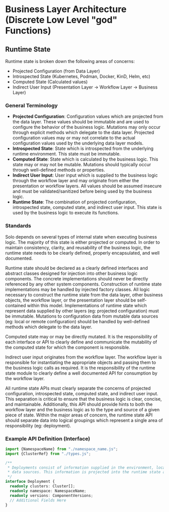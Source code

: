 # Business Layer Architecture (Discrete Low Level "god" Functions)

## Runtime State

Runtime state is broken down the following areas of concerns:

* Projected Configuration (from Data Layer)
* Introspected State (Kubernetes, Podman, Docker, KinD, Helm, etc)
* Computed State (Calculated values)
* Indirect User Input (Presentation Layer -> Workflow Layer -> Business Layer)

### General Terminology

* **Projected Configuration**: Configuration values which are projected from the data layer. These
  values should be immutable and are used to configure the behavior of the business logic. Mutations
  may only occur through explicit methods which delegate to the data layer. Projected configuration
  values may or may not correlate to the actual configuration values used by the underlying
  data layer models.
* **Introspected State**: State which is introspected from the underlying runtime environment. This
  state must be immutable.
* **Computed State**: State which is calculated by the business logic. This state may or may not be
  mutable. Mutations should typically occur through well-defined methods or properties.
* **Indirect User Input**: User input which is supplied to the business logic through the workflow
  layer and may originate from either the presentation or workflow layers.
  All values should be assumed insecure and must be validated/sanitized before being used by the
  business logic.
* **Runtime State**: The combination of projected configuration, introspected state, computed state,
  and indirect user input. This state is used by the business logic to execute its functions.

### Standards

Solo depends on several types of internal state when executing business logic. The majority of this
state is either projected or computed. In order to maintain consistency, clarity, and reusability 
of the business logic, the runtime state needs to be clearly defined, properly encapsulated, 
and well documented.

Runtime state should be declared as a clearly defined interfaces and abstract classes designed for 
injection into other business logic components. The concrete implementations should never be directly
referenced by any other system components. Construction of runtime state implementations may be 
handled by injected factory classes. All logic necessary to construct the runtime state from 
the data layer, other business objects, the workflow layer, or the presentation layer should be
self-contained within this model. Implementations of runtime state which represent data supplied by 
other layers (eg: projected configuration) must be immutable. Mutations to configuration data from 
mutable data sources (eg: local or remote configuration) should be handled by well-defined methods 
which delegate to the data layer.

Computed state may or may be directly mutated. It is the responsibility of each interface or API 
to clearly define and communicate the mutability of the computed state for which the component is
responsible. 

Indirect user input originates from the workflow layer. The workflow layer is responsible for 
instantiating the appropriate objects and passing them to the business logic calls as required. It
is the responsibility of the runtime state module to clearly define a well documented API for consumption
by the workflow layer.

All runtime state APIs must clearly separate the concerns of projected configuration, introspected
state, computed state, and indirect user input. This separation is critical to ensure that the business
logic is clear, concise, and maintainable. Additionally, this API should provide hints to both the 
workflow layer and the business logic as to the type and source of a given piece of state. Within the 
major areas of concern, the runtime state API should separate data into logical groupings which represent
a single area of responsibility (eg: deployment). 

[todo]: <> (Move the X to the technical design doc)
### Example API Definition (Interface)

```typescript
import {NamespaceName} from "./namespace_name.js";
import {ClusterRef} from "./types.js";

/**
 * Deployments consist of information supplied in the environment, local, and remote configuration
 * data sources. This information is projected into the runtime state and used by the business logic.
 */
interface Deployment {
  readonly clusters: Cluster[];
  readonly namespace: NamespaceName;
  readonly versions: ComponentVersions;
  // Additional Fields Here
}
```
